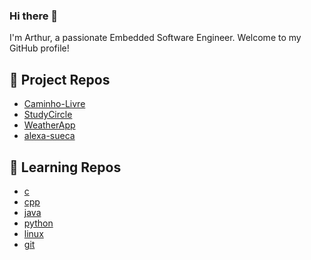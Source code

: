 ### Hi there 👋

<!--
**abliveira/abliveira** is a ✨ _special_ ✨ repository because its `README.md` (this file) appears on your GitHub profile.

Here are some ideas to get you started:  

- 🔭 I’m currently working on ...
- 🌱 I’m currently learning ...
- 👯 I’m looking to collaborate on ...
- 🤔 I’m looking for help with ...
- 💬 Ask me about ...
- 📫 How to reach me: ...
- 😄 Pronouns: ...
- ⚡ Fun fact: ...
-->

I'm Arthur, a passionate Embedded Software Engineer. Welcome to my GitHub profile!

## 🔧 Project Repos

- [Caminho-Livre](https://github.com/abliveira/Caminho-Livre)
- [StudyCircle](https://github.com/abliveira/StudyCircle)
- [WeatherApp](https://github.com/abliveira/WeatherApp)
- [alexa-sueca](https://github.com/abliveira/alexa-sueca)

## 🚀 Learning Repos

- [c](https://github.com/abliveira/c)
- [cpp](https://github.com/abliveira/cpp)
- [java](https://github.com/abliveira/java)
- [python](https://github.com/abliveira/python)
- [linux](https://github.com/abliveira/linux)
- [git](https://github.com/abliveira/git)
